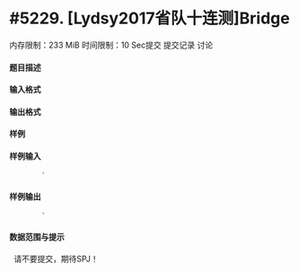 
# #5229. [Lydsy2017省队十连测]Bridge
内存限制：233 MiB 时间限制：10 Sec提交 提交记录 讨论
#### 题目描述

#### 输入格式

#### 输出格式

#### 样例

#### 样例输入

			`
#### 样例输出

			`
#### 数据范围与提示

  请不要提交，期待SPJ！